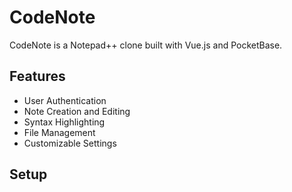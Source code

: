 # CodeNote

CodeNote is a Notepad++ clone built with Vue.js and PocketBase.

## Features

- User Authentication
- Note Creation and Editing
- Syntax Highlighting
- File Management
- Customizable Settings

## Setup

